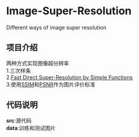 # Image-Super-Resolution
Different ways of image super resolution
## 项目介绍
两种方式实现图像超分辨率  
1.三次样条  
2.[Fast Direct Super-Resolution by Simple Functions](https://ieeexplore.ieee.org/document/6751179)   
3.使用[SSIM](https://en.wikipedia.org/wiki/Structural_similarity)和[PSNR](https://en.wikipedia.org/wiki/Peak_signal-to-noise_ratio)作为图片评价标准
## 代码说明
**src**:源代码  
**data**:训练和测试图片

